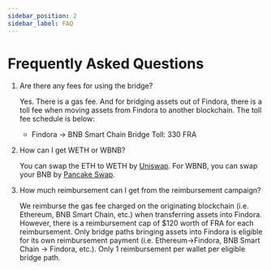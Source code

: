 ```yaml
---
sidebar_position: 2
sidebar_label: FAQ
---
```


# Frequently Asked Questions

1. Are there any fees for using the bridge?

   Yes. There is a gas fee. And for bridging assets out of Findora, there is a toll fee when moving assets from Findora to another blockchain. The toll fee schedule is below:

   - Findora -> BNB Smart Chain Bridge Toll: 330 FRA

2. How can I get WETH or WBNB?

   You can swap the ETH to WETH by [Uniswap](https://app.uniswap.org/#/swap). For WBNB, you can swap your BNB by [Pancake Swap](https://pancakeswap.finance/swap).

3. How much reimbursement can I get from the reimbursement campaign?

   We reimburse the gas fee charged on the originating blockchain (i.e. Ethereum, BNB Smart Chain, etc.) when transferring assets into Findora. However, there is a reimbursement cap of $120 worth of FRA for each reimbursement. Only bridge paths bringing assets into Findora is eligible for its own reimbursement payment (i.e. Ethereum->Findora, BNB Smart Chain -> Findora, etc.). Only 1 reimbursement per wallet per eligible bridge path.
